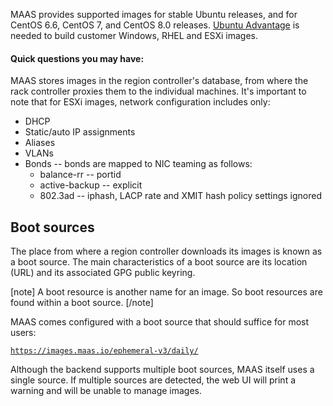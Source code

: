 <!-- deb-2-7-cli
||2.7|2.8|2.9|
|-----:|:-----:|:-----:|:-----:|
|Snap|[CLI](/t/images/2694) ~ [UI](/t/images/2695)|[CLI](/t/images/2696) ~ [UI](/t/images/2697)|[CLI](/t/images/2698) ~ [UI](/t/images/2699)|
|Packages|CLI ~ [UI](/t/images/2701)|[CLI](/t/images/2702) ~ [UI](/t/images/2703)|[CLI](/t/images/2704) ~ [UI](/t/images/2705)|
 deb-2-7-cli -->

<!-- deb-2-7-ui
||2.7|2.8|2.9|
|-----:|:-----:|:-----:|:-----:|
|Snap|[CLI](/t/images/2694) ~ [UI](/t/images/2695)|[CLI](/t/images/2696) ~ [UI](/t/images/2697)|[CLI](/t/images/2698) ~ [UI](/t/images/2699)|
|Packages|[CLI](/t/images/2700) ~ UI|[CLI](/t/images/2702) ~ [UI](/t/images/2703)|[CLI](/t/images/2704) ~ [UI](/t/images/2705)|
 deb-2-7-ui -->

<!-- deb-2-8-cli
||2.7|2.8|2.9|
|-----:|:-----:|:-----:|:-----:|
|Snap|[CLI](/t/images/2694) ~ [UI](/t/images/2695)|[CLI](/t/images/2696) ~ [UI](/t/images/2697)|[CLI](/t/images/2698) ~ [UI](/t/images/2699)|
|Packages|[CLI](/t/images/2700) ~ [UI](/t/images/2701)|CLI ~ [UI](/t/images/2703)|[CLI](/t/images/2704) ~ [UI](/t/images/2705)|
 deb-2-8-cli -->

<!-- deb-2-8-ui
||2.7|2.8|2.9|
|-----:|:-----:|:-----:|:-----:|
|Snap|[CLI](/t/images/2694) ~ [UI](/t/images/2695)|[CLI](/t/images/2696) ~ [UI](/t/images/2697)|[CLI](/t/images/2698) ~ [UI](/t/images/2699)|
|Packages|[CLI](/t/images/2700) ~ [UI](/t/images/2701)|[CLI](/t/images/2702) ~ UI|[CLI](/t/images/2704) ~ [UI](/t/images/2705)|
 deb-2-8-ui -->

<!-- deb-2-9-cli
||2.7|2.8|2.9|
|-----:|:-----:|:-----:|:-----:|
|Snap|[CLI](/t/images/2694) ~ [UI](/t/images/2695)|[CLI](/t/images/2696) ~ [UI](/t/images/2697)|[CLI](/t/images/2698) ~ [UI](/t/images/2699)|
|Packages|[CLI](/t/images/2700) ~ [UI](/t/images/2701)|[CLI](/t/images/2702) ~ [UI](/t/images/2703)|CLI ~ [UI](/t/images/2705)|
 deb-2-9-cli -->

<!-- deb-2-9-ui
||2.7|2.8|2.9|
|-----:|:-----:|:-----:|:-----:|
|Snap|[CLI](/t/images/2694) ~ [UI](/t/images/2695)|[CLI](/t/images/2696) ~ [UI](/t/images/2697)|[CLI](/t/images/2698) ~ [UI](/t/images/2699)|
|Packages|[CLI](/t/images/2700) ~ [UI](/t/images/2701)|[CLI](/t/images/2702) ~ [UI](/t/images/2703)|[CLI](/t/images/2704) ~ UI|
 deb-2-9-ui -->

<!-- snap-2-7-cli
||2.7|2.8|2.9|
|-----:|:-----:|:-----:|:-----:|
|Snap|CLI ~ [UI](/t/images/2695)|[CLI](/t/images/2696) ~ [UI](/t/images/2697)|[CLI](/t/images/2698) ~ [UI](/t/images/2699)|
|Packages|[CLI](/t/images/2700) ~ [UI](/t/images/2701)|[CLI](/t/images/2702) ~ [UI](/t/images/2703)|[CLI](/t/images/2704) ~ [UI](/t/images/2705)|
 snap-2-7-cli -->

<!-- snap-2-7-ui
||2.7|2.8|2.9|
|-----:|:-----:|:-----:|:-----:|
|Snap|[CLI](/t/images/2694) ~ UI|[CLI](/t/images/2696) ~ [UI](/t/images/2697)|[CLI](/t/images/2698) ~ [UI](/t/images/2699)|
|Packages|[CLI](/t/images/2700) ~ [UI](/t/images/2701)|[CLI](/t/images/2702) ~ [UI](/t/images/2703)|[CLI](/t/images/2704) ~ [UI](/t/images/2705)|
 snap-2-7-ui -->

<!-- snap-2-8-cli
||2.7|2.8|2.9|
|-----:|:-----:|:-----:|:-----:|
|Snap|[CLI](/t/images/2694) ~ [UI](/t/images/2695)|CLI ~ [UI](/t/images/2697)|[CLI](/t/images/2698) ~ [UI](/t/images/2699)|
|Packages|[CLI](/t/images/2700) ~ [UI](/t/images/2701)|[CLI](/t/images/2702) ~ [UI](/t/images/2703)|[CLI](/t/images/2704) ~ [UI](/t/images/2705)|
 snap-2-8-cli -->

<!-- snap-2-8-ui
||2.7|2.8|2.9|
|-----:|:-----:|:-----:|:-----:|
|Snap|[CLI](/t/images/2694) ~ [UI](/t/images/2695)|[CLI](/t/images/2696) ~ UI|[CLI](/t/images/2698) ~ [UI](/t/images/2699)|
|Packages|[CLI](/t/images/2700) ~ [UI](/t/images/2701)|[CLI](/t/images/2702) ~ [UI](/t/images/2703)|[CLI](/t/images/2704) ~ [UI](/t/images/2705)|
 snap-2-8-ui -->

<!-- snap-2-9-cli
||2.7|2.8|2.9|
|-----:|:-----:|:-----:|:-----:|
|Snap|[CLI](/t/images/2694) ~ [UI](/t/images/2695)|[CLI](/t/images/2696) ~ [UI](/t/images/2697)|CLI ~ [UI](/t/images/2699)|
|Packages|[CLI](/t/images/2700) ~ [UI](/t/images/2701)|[CLI](/t/images/2702) ~ [UI](/t/images/2703)|[CLI](/t/images/2704) ~ [UI](/t/images/2705)|
 snap-2-9-cli -->

<!-- snap-2-9-ui
||2.7|2.8|2.9|
|-----:|:-----:|:-----:|:-----:|
|Snap|[CLI](/t/images/2694) ~ [UI](/t/images/2695)|[CLI](/t/images/2696) ~ [UI](/t/images/2697)|[CLI](/t/images/2698) ~ UI|
|Packages|[CLI](/t/images/2700) ~ [UI](/t/images/2701)|[CLI](/t/images/2702) ~ [UI](/t/images/2703)|[CLI](/t/images/2704) ~ [UI](/t/images/2705)|
 snap-2-9-ui -->

MAAS provides supported images for stable Ubuntu releases, and for CentOS 6.6, CentOS 7, and CentOS 8.0 releases.  [Ubuntu Advantage](https://www.ubuntu.com/support) is needed to build customer Windows, RHEL and ESXi images.

#### Quick questions you may have:

<!-- deb-2-7-cli
* [What are boot sources, and why do they matter?](#heading--boot-sources)
* [How do I select and import an image?](/t/select-and-import-images/3096)
* [How do I set up and use a local image mirror?](/t/local-image-mirror/2808)
* [How do I use and manage VMWare images?](/t/vmware-images/3240)
 deb-2-7-cli -->

<!-- deb-2-7-ui
* [What are boot sources, and why do they matter?](#heading--boot-sources)
* [How do I select and import an image?](/t/select-and-import-images/3097)
* [How do I set up and use a local image mirror?](/t/local-image-mirror/2809)
* [How do I use and manage VMWare images?](/t/vmware-images/3241)
 deb-2-7-ui -->

<!-- deb-2-8-cli
* [What are boot sources, and why do they matter?](#heading--boot-sources)
* [How do I select and import an image?](/t/select-and-import-images/3098)
* [How do I set up and use a local image mirror?](/t/local-image-mirror/2810)
* [How do I use and manage VMWare images?](/t/vmware-images/3242)
 deb-2-8-cli -->

<!-- deb-2-8-ui
* [What are boot sources, and why do they matter?](#heading--boot-sources)
* [How do I select and import an image?](/t/select-and-import-images/3099)
* [How do I set up and use a local image mirror?](/t/local-image-mirror/2811)
* [How do I use and manage VMWare images?](/t/vmware-images/3243)
 deb-2-8-ui -->

<!-- deb-2-9-cli
* [What are boot sources, and why do they matter?](#heading--boot-sources)
* [How do I select and import an image?](/t/select-and-import-images/3100)
* [How do I set up and use a local image mirror?](/t/local-image-mirror/2812)
* [How do I use and manage VMWare images?](/t/vmware-images/3244)
 deb-2-9-cli -->

<!-- deb-2-9-ui
* [What are boot sources, and why do they matter?](#heading--boot-sources)
* [How do I select and import an image?](/t/select-and-import-images/3101)
* [How do I set up and use a local image mirror?](/t/local-image-mirror/2813)
* [How do I use and manage VMWare images?](/t/vmware-images/3245)
 deb-2-9-ui -->

<!-- snap-2-7-cli
* [What are boot sources, and why do they matter?](#heading--boot-sources)
* [How do I select and import an image?](/t/select-and-import-images/3090)
* [How do I set up and use a local image mirror?](/t/local-image-mirror/2802)
* [How do I use and manage VMWare images?](/t/vmware-images/3234)
 snap-2-7-cli -->

<!-- snap-2-7-ui
* [What are boot sources, and why do they matter?](#heading--boot-sources)
* [How do I select and import an image?](/t/select-and-import-images/3091)
* [How do I set up and use a local image mirror?](/t/local-image-mirror/2803)
* [How do I use and manage VMWare images?](/t/vmware-images/3235)
 snap-2-7-ui -->

<!-- snap-2-8-cli
* [What are boot sources, and why do they matter?](#heading--boot-sources)
* [How do I select and import an image?](/t/select-and-import-images/3092)
* [How do I set up and use a local image mirror?](/t/local-image-mirror/2804)
* [How do I use and manage VMWare images?](/t/vmware-images/3236)
 snap-2-8-cli -->

<!-- snap-2-8-ui
* [What are boot sources, and why do they matter?](#heading--boot-sources)
* [How do I select and import an image?](/t/select-and-import-images/3093)
* [How do I set up and use a local image mirror?](/t/local-image-mirror/2805)
* [How do I use and manage VMWare images?](/t/vmware-images/3237)
 snap-2-8-ui -->

<!-- snap-2-9-cli
* [What are boot sources, and why do they matter?](#heading--boot-sources)
* [How do I select and import an image?](/t/select-and-import-images/3094)
* [How do I set up and use a local image mirror?](/t/local-image-mirror/2806)
* [How do I use and manage VMWare images?](/t/vmware-images/3238)
 snap-2-9-cli -->

<!-- snap-2-9-ui
* [What are boot sources, and why do they matter?](#heading--boot-sources)
* [How do I select and import an image?](/t/select-and-import-images/3095)
* [How do I set up and use a local image mirror?](/t/local-image-mirror/2807)
* [How do I use and manage VMWare images?](/t/vmware-images/3239)
 snap-2-9-ui -->

MAAS stores images in the region controller's database, from where the rack controller proxies them to the individual machines.  It's important to note that for ESXi images, network configuration includes only:

-   DHCP
-   Static/auto IP assignments
-   Aliases
-   VLANs
-   Bonds -- bonds are mapped to NIC teaming as follows:
    -   balance-rr -- portid
    -   active-backup -- explicit
    -   802.3ad -- iphash, LACP rate and XMIT hash policy settings ignored

<h2 id="heading--boot-sources">Boot sources</h2>

The place from where a region controller downloads its images is known as a boot source. The main characteristics of a boot source are its location (URL) and its associated GPG public keyring.

[note]
A boot resource is another name for an image. So boot resources are found within a boot source.
[/note]

MAAS comes configured with a boot source that should suffice for most users:

[`https://images.maas.io/ephemeral-v3/daily/`](https://images.maas.io/ephemeral-v3/daily/)

<!-- deb-2-7-cli
The above URL points to the 'daily' stream (for the v3 format). See [Local image mirror](/t/local-image-mirror/2808) for some explanation regarding the availability of other streams.
 deb-2-7-cli -->

<!-- deb-2-7-ui
The above URL points to the 'daily' stream (for the v3 format). See [Local image mirror](/t/local-image-mirror/2809) for some explanation regarding the availability of other streams.
 deb-2-7-ui -->

<!-- deb-2-8-cli
The above URL points to the 'daily' stream (for the v3 format). See [Local image mirror](/t/local-image-mirror/2810) for some explanation regarding the availability of other streams.
 deb-2-8-cli -->

<!-- deb-2-8-ui
The above URL points to the 'daily' stream (for the v3 format). See [Local image mirror](/t/local-image-mirror/2811) for some explanation regarding the availability of other streams.
 deb-2-8-ui -->

<!-- deb-2-9-cli
The above URL points to the 'daily' stream (for the v3 format). See [Local image mirror](/t/local-image-mirror/2812) for some explanation regarding the availability of other streams.
 deb-2-9-cli -->

<!-- deb-2-9-ui
The above URL points to the 'daily' stream (for the v3 format). See [Local image mirror](/t/local-image-mirror/2813) for some explanation regarding the availability of other streams.
 deb-2-9-ui -->

<!-- snap-2-7-cli
The above URL points to the 'daily' stream (for the v3 format). See [Local image mirror](/t/local-image-mirror/2802) for some explanation regarding the availability of other streams.
 snap-2-7-cli -->

<!-- snap-2-7-ui
The above URL points to the 'daily' stream (for the v3 format). See [Local image mirror](/t/local-image-mirror/2803) for some explanation regarding the availability of other streams.
 snap-2-7-ui -->

<!-- snap-2-8-cli
The above URL points to the 'daily' stream (for the v3 format). See [Local image mirror](/t/local-image-mirror/2804) for some explanation regarding the availability of other streams.
 snap-2-8-cli -->

<!-- snap-2-8-ui
The above URL points to the 'daily' stream (for the v3 format). See [Local image mirror](/t/local-image-mirror/2805) for some explanation regarding the availability of other streams.
 snap-2-8-ui -->

<!-- snap-2-9-cli
The above URL points to the 'daily' stream (for the v3 format). See [Local image mirror](/t/local-image-mirror/2806) for some explanation regarding the availability of other streams.
 snap-2-9-cli -->

<!-- snap-2-9-ui
The above URL points to the 'daily' stream (for the v3 format). See [Local image mirror](/t/local-image-mirror/2807) for some explanation regarding the availability of other streams.
 snap-2-9-ui -->

Although the backend supports multiple boot sources, MAAS itself uses a single source. If multiple sources are detected, the web UI will print a warning and will be unable to manage images.

<!-- LINKS -->